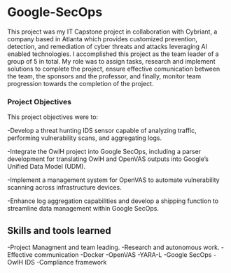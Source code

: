 # Google-SecOps

This project was my IT Capstone project in collaboration with Cybriant, a company based in Atlanta which provides customized prevention, detection, and remediation of cyber threats and attacks leveraging AI enabled technologies. I accomplished this project as the team leader of a group of 5 in total. My role was to assign tasks, research and implement solutions to complete the project, ensure effective comunication between the team, the sponsors and the professor, and finally, monitor team progression towards the completion of the project.

### Project Objectives

This project objectives were to: 

-Develop a threat hunting IDS sensor capable of analyzing traffic, performing vulnerability scans, and aggregating logs.

-Integrate the OwlH project into Google SecOps, including a parser development for translating OwlH and OpenVAS outputs into Google’s Unified Data Model (UDM).

-Implement a management system for OpenVAS to automate vulnerability scanning across infrastructure devices.

-Enhance log aggregation capabilities and develop a shipping function to streamline data management within Google SecOps.

## Skills and tools learned 

-Project Managment and team leading.
-Research and autonomous work.
-Effective communication
-Docker
-OpenVAS
-YARA-L
-Google SecOps
-OwlH IDS
-Compliance framework
